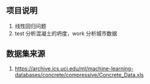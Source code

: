 ## 项目说明
1. 线性回归问题
2. test 分析混凝土的坍度，work 分析城市数据

## 数据集来源
1. https://archive.ics.uci.edu/ml/machine-learning-databases/concrete/compressive/Concrete_Data.xls